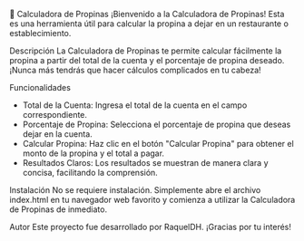 🧮 Calculadora de Propinas
¡Bienvenido a la Calculadora de Propinas! 
Esta es una herramienta útil para calcular la propina a dejar en un restaurante o establecimiento.

Descripción
La Calculadora de Propinas te permite calcular fácilmente la propina a partir del total de la cuenta y el porcentaje de propina deseado. ¡Nunca más tendrás que hacer cálculos complicados en tu cabeza!

Funcionalidades
- Total de la Cuenta: Ingresa el total de la cuenta en el campo correspondiente.
- Porcentaje de Propina: Selecciona el porcentaje de propina que deseas dejar en la cuenta.
- Calcular Propina: Haz clic en el botón "Calcular Propina" para obtener el monto de la propina y el total a pagar.
- Resultados Claros: Los resultados se muestran de manera clara y concisa, facilitando la comprensión.

Instalación
No se requiere instalación. Simplemente abre el archivo index.html en tu navegador web favorito y comienza a utilizar la Calculadora de Propinas de inmediato.

Autor
Este proyecto fue desarrollado por RaquelDH. ¡Gracias por tu interés!
